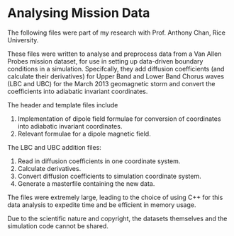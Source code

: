# Analysing Mission Data

The following files were part of my research with Prof. Anthony Chan, Rice University.

These files were written to analyse and preprocess data from a Van Allen Probes mission dataset, for use in setting up data-driven boundary conditions in a simulation. Specifcally, they add diffusion coefficients (and calculate their derivatives) for Upper Band and Lower Band Chorus waves (LBC and UBC) for the March 2013 geomagnetic storm and convert the coefficients into adiabatic invariant coordinates.

The header and template files include
1. Implementation of dipole field formulae for conversion of coordinates into adiabatic invariant coordinates.
2. Relevant formulae for a dipole magnetic field.

The LBC and UBC addition files:
1. Read in diffusion coefficients in one coordinate system.
2. Calculate derivatives.
3. Convert diffusion coefficients to simulation coordinate system.
4. Generate a masterfile containing the new data.

The files were extremely large, leading to the choice of using C++ for this data analysis to expedite time and be efficient in memory usage.

Due to the scientific nature and copyright, the datasets themselves and the simulation code cannot be shared.

